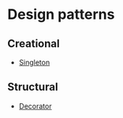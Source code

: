 # Design patterns

## Creational

* [Singleton](singleton.md)

## Structural

* [Decorator](decorator.md)
